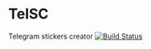 # TelSC
Telegram stickers creator
[![Build Status](https://travis-ci.org/vladimirrim/TelSC.svg?branch=master)](https://travis-ci.org/vladimirrim/TelSC)
